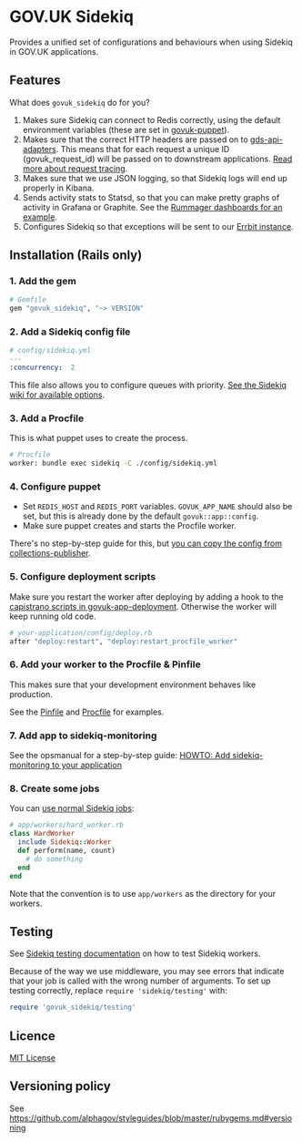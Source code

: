 # GOV.UK Sidekiq

Provides a unified set of configurations and behaviours when using Sidekiq
in GOV.UK applications.

## Features

What does `govuk_sidekiq` do for you?

1. Makes sure Sidekiq can connect to Redis correctly, using the default
  environment variables (these are set in [govuk-puppet](https://github.com/alphagov/govuk-puppet)).
2. Makes sure that the correct HTTP headers are passed on to [gds-api-adapters](https://github.com/alphagov/gds-api-adapters).
 This means that for each request a unique ID (govuk_request_id) will be passed on to downstream applications.
 [Read more about request tracing](https://github.gds/pages/gds/opsmanual/infrastructure/howto/setting-up-request-tracing.html).
3. Makes sure that we use JSON logging, so that Sidekiq logs will end up
 properly in Kibana.
4. Sends activity stats to Statsd, so that you can make pretty graphs of activity
 in Grafana or Graphite. See the [Rummager dashboards for an example](https://grafana.publishing.service.gov.uk/dashboard/file/rummager_queues.json).
5. Configures Sidekiq so that exceptions will be sent to our [Errbit instance](errbit.publishing.service.gov.uk).

## Installation (Rails only)

### 1. Add the gem

```ruby
# Gemfile
gem "govuk_sidekiq", "~> VERSION"
```

### 2. Add a Sidekiq config file

```yaml
# config/sidekiq.yml
---
:concurrency:  2
```

This file also allows you to configure queues with priority.
[See the Sidekiq wiki for available options](https://github.com/mperham/sidekiq/wiki/Advanced-Options).

### 3. Add a Procfile

This is what puppet uses to create the process.

```sh
# Procfile
worker: bundle exec sidekiq -C ./config/sidekiq.yml
```

### 4. Configure puppet

- Set `REDIS_HOST` and `REDIS_PORT` variables. `GOVUK_APP_NAME` should also be
set, but this is already done by the default `govuk::app::config`.
- Make sure puppet creates and starts the Procfile worker.

There's no step-by-step guide for this, but [you can copy the config from collections-publisher](https://github.com/alphagov/govuk-puppet/blob/master/modules/govuk/manifests/apps/collections_publisher.pp).

### 5. Configure deployment scripts

Make sure you restart the worker after deploying by adding a hook to the [capistrano scripts in govuk-app-deployment](https://github.com/alphagov/govuk-app-deployment). Otherwise the worker will keep running old code.

```ruby
# your-application/config/deploy.rb
after "deploy:restart", "deploy:restart_procfile_worker"
```

### 6. Add your worker to the Procfile & Pinfile

This makes sure that your development environment behaves like production.

See the [Pinfile](https://github.gds/gds/development/blob/master/Pinfile) and
[Procfile](https://github.gds/gds/development/blob/master/Procfile) for examples.

### 7. Add app to sidekiq-monitoring

See the opsmanual for a step-by-step guide: [HOWTO: Add sidekiq-monitoring to your application](https://github.gds/pages/gds/opsmanual/infrastructure/howto/setting-up-new-sidekiq-monitoring-app.html)

### 8. Create some jobs

You can [use normal Sidekiq jobs](https://github.com/mperham/sidekiq/wiki/Getting-Started):

```ruby
# app/workers/hard_worker.rb
class HardWorker
  include Sidekiq::Worker
  def perform(name, count)
    # do something
  end
end
```

Note that the convention is to use `app/workers` as the directory for your workers.

## Testing

See [Sidekiq testing documentation](https://github.com/mperham/sidekiq/wiki/Testing)
on how to test Sidekiq workers.

Because of the way we use middleware, you may see errors that indicate that
your job is called with the wrong number of arguments. To set up testing
correctly, replace `require 'sidekiq/testing'` with:

```ruby
require 'govuk_sidekiq/testing'
```

## Licence

[MIT License](LICENCE)

## Versioning policy

See https://github.com/alphagov/styleguides/blob/master/rubygems.md#versioning

